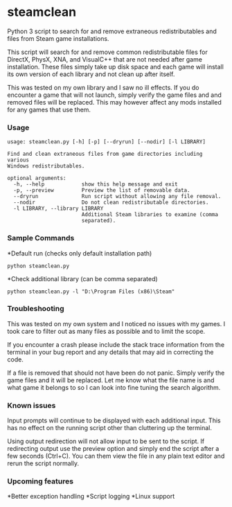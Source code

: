 # steamclean #
Python 3 script to search for and remove extraneous redistributables and files from Steam game installations.

This script will search for and remove common redistributable files for DirectX, PhysX, XNA, and VisualC++ that are not needed after game installation. These files simply take up disk space and each game will install its own version of each library and not clean up after itself.

This was tested on my own library and I saw no ill effects. If you do encounter a game that will not launch, simply verify the game files and and removed files will be replaced. This may however affect any mods installed for any games that use them.

### Usage ###
```
usage: steamclean.py [-h] [-p] [--dryrun] [--nodir] [-l LIBRARY]

Find and clean extraneous files from game directories including various
Windows redistributables.

optional arguments:
  -h, --help            show this help message and exit
  -p, --preview         Preview the list of removable data.
  --dryrun              Run script without allowing any file removal.
  --nodir               Do not clean redistributable directories.
  -l LIBRARY, --library LIBRARY
                        Additional Steam libraries to examine (comma
                        separated).
```

### Sample Commands ###

*Default run (checks only default installation path)
```
python steamclean.py
```

*Check additional library (can be comma separated)
```
python steamclean.py -l "D:\Program Files (x86)\Steam"
```

### Troubleshooting
This was tested on my own system and I noticed no issues with my games. I took care to filter out as many files as possible and to limit the scope. 

If you encounter a crash please include the stack trace information from the terminal in your bug report and any details that may aid in correcting the code.

If a file is removed that should not have been do not panic. Simply verify the game files and it will be replaced. Let me know what the file name is and what game it belongs to so I can look into fine tuning the search algorithm.

### Known issues
Input prompts will continue to be displayed with each additional input. This has no effect on the running script other than cluttering up the terminal.

Using output redirection will not allow input to be sent to the script. If redirecting output use the preview option and simply end the script after a few seconds (Ctrl+C). You can them view the file in any plain text editor and rerun the script normally.

### Upcoming features
*Better exception handling
*Script logging
*Linux support